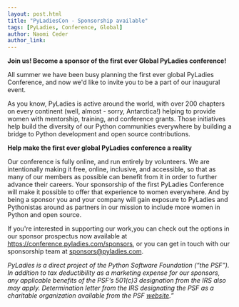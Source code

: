 ```yaml
---
layout: post.html
title: "PyLadiesCon - Sponsorship available"
tags: [PyLadies, Conference, Global]
author: Naomi Ceder
author_link: 
---
```


**Join us! Become a sponsor of the first ever Global PyLadies conference!**

All summer we have been busy planning the first ever global PyLadies Conference, and now we'd like to invite you to be a part of our inaugural event. 

As you know, PyLadies is active around the world, with over 200 chapters on every continent (well, almost - sorry, Antarctica!) helping to provide women with mentorship, training, and conference grants. Those initiatives help build the diversity of our Python communities everywhere by building a bridge to Python development and open source contributions.

**Help make the first ever global PyLadies conference a reality**

Our conference is fully online, and run entirely by volunteers.  We are intentionally making it free, online, inclusive, and accessible, so that as  many of our members as possible can benefit from it in order to further advance their careers. Your sponsorship of the first PyLadies Conference will make it possible to offer that experience to women everywhere. And by being a sponsor you and your company will gain exposure to PyLadies and Pythonistas around as partners in our mission to include more women in Python and open source. 

If you're interested in supporting our work,you can check out the options in our sponsor prospectus now available at https://conference.pyladies.com/sponsors, or you can get in touch with our sponsorship team at sponsors@pyladies.com. 

*PyLadies is a direct project of the Python Software Foundation (“the PSF”). In addition to tax deductibility as a marketing expense for our sponsors, any applicable benefits of the PSF’s 501(c)3 designation from the IRS also may apply. Determination letter from the IRS designating the PSF as a charitable organization available from the PSF [website](https://s3.dualstack.us-east-2.amazonaws.com/pythondotorg-assets/media/files/determination_letter_05May06.pdf).”*
